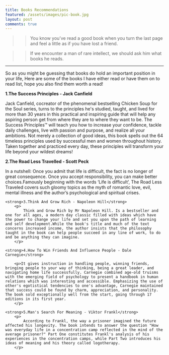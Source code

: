 ```yaml
---
title: Books Recommendations
featured: /assets/images/pic-book.jpg
layout: post
comments: true
---
```


> > You know you’ve read a good book when you turn the last page and feel a little as if you have lost a friend.



<p></p>


> >  If we encounter a man of rare intellect, we should ask him what books he reads.


-------------------------------------------------------------------------

<p>So as you might be guessing that books do hold an important position in your life, Here are some of the books I have either read or have them on to read list, hope you also find them worth a read! </p>

<p> 
	<strong>1.The Success Principles - Jack Canfield</strong>
		<p>Jack Canfield, cocreator of the phenomenal bestselling Chicken Soup for the Soul series, turns to the principles he's studied, taught, and lived for more than 30 years in this practical and inspiring guide that will help any aspiring person get from where they are to where they want to be.
		The Success Principles™ will teach you how to increase your confidence, tackle daily challenges, live with passion and purpose, and realize all your ambitions. Not merely a collection of good ideas, this book spells out the 64 timeless principles used by successful men and women throughout history. Taken together and practiced every day, these principles will transform your life beyond your wildest dreams!
		</p>
	<strong>2.The Road Less Travelled - Scott Peck</strong>
		<p>In a nutshell: Once you admit that life is difficult, the fact is no longer of great consequence. Once you accept responsibility, you can make better choices.Famously beginning with the words ‘Life is difficult’, The Road Less Traveled covers such gloomy topics as the myth of romantic love, evil, mental illness and the author’s psychological and spiritual crises.
		</p>
	
	<strong>3.Think And Grow Rich - Napoleon Hill</strong>
		<p>
			Think and Grow Rich by Mr Napoleon Hill. Is a bestseller and one for all ages, a modern day classic filled with ideas which have the power to change your life and set you upon the path of learning and self development.While the book's title and much of the text concerns increased income, the author insists that the philosophy taught in the book can help people succeed in any line of work, to do and be anything they can imagine.
		</p>
	
	<strong>4.How To Win Friends And Influence People - Dale Carnegie</strong>
	 
		<p>It gives instruction in handling people, winning friends, bringing people to your way of thinking, being a great leader, and navigating home life successfully. Carnegie combined age-old truisms with the emerging field of psychology to present a handbook in human relations which was interesting and accessible. Emphasizing the use of other's egotistical tendencies to one's advantage, Carnegie maintained that success could be found by charm, appreciation, and personality. The book sold exceptionally well from the start, going through 17 editions in its first year.
	 	</p>
	
	<strong>5.Man's Search For Meaning - Viktor Frankl</strong>
		<p>
			According to Frankl, the way a prisoner imagined the future affected his longevity. The book intends to answer the question "How was everyday life in a concentration camp reflected in the mind of the average prisoner?" Part One constitutes Frankl's analysis of his experiences in the concentration camps, while Part Two introduces his ideas of meaning and his theory called logotherapy.
		</p>
</p>


